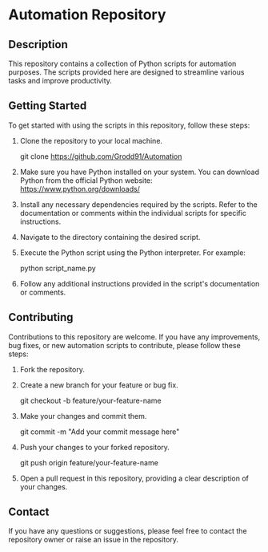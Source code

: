 # Automation Repository

## Description

This repository contains a collection of Python scripts for automation purposes. The scripts provided here are designed to streamline various tasks and improve productivity.

## Getting Started

To get started with using the scripts in this repository, follow these steps:

1. Clone the repository to your local machine.

   

   git clone https://github.com/Grodd91/Automation

   

2. Make sure you have Python installed on your system. You can download Python from the official Python website: https://www.python.org/downloads/

3. Install any necessary dependencies required by the scripts. Refer to the documentation or comments within the individual scripts for specific instructions.

4. Navigate to the directory containing the desired script.

5. Execute the Python script using the Python interpreter. For example:

   

   python script_name.py

   

6. Follow any additional instructions provided in the script's documentation or comments.

## Contributing

Contributions to this repository are welcome. If you have any improvements, bug fixes, or new automation scripts to contribute, please follow these steps:

1. Fork the repository.

2. Create a new branch for your feature or bug fix.

   

   git checkout -b feature/your-feature-name

   

3. Make your changes and commit them.

   

   git commit -m "Add your commit message here"

   

4. Push your changes to your forked repository.

   

   git push origin feature/your-feature-name

   

5. Open a pull request in this repository, providing a clear description of your changes.

## Contact

If you have any questions or suggestions, please feel free to contact the repository owner or raise an issue in the repository.
